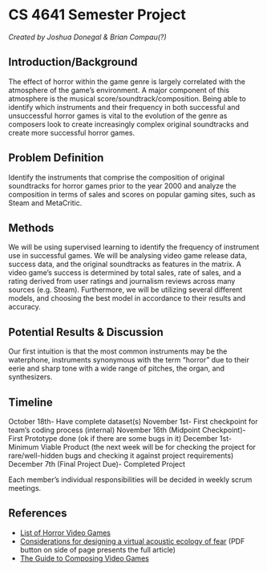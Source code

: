 # CS 4641 Semester Project
_Created by Joshua Donegal & Brian Compau(?)_

## Introduction/Background
The effect of horror within the game genre is largely correlated with the atmosphere of the game’s environment. A major component of this atmosphere is the musical score/soundtrack/composition. Being able to identify which instruments and their frequency in both successful and unsuccessful horror games is vital to the evolution of the genre as composers look to create increasingly complex original soundtracks and create more successful horror games.

## Problem Definition
Identify the instruments that comprise the composition of original soundtracks for horror games prior to the year 2000 and analyze the composition in terms of sales and scores on popular gaming sites, such as Steam and MetaCritic.

## Methods
We will be using supervised learning to identify the frequency of instrument use in successful games. We will be analysing video game release data, success data, and the original soundtracks as features in the matrix. A video game’s success is determined by total sales, rate of sales, and a rating derived from user ratings and journalism reviews across many sources (e.g. Steam). Furthermore, we will be utilizing several different models, and choosing the best model in accordance to their results and accuracy.

## Potential Results & Discussion
Our first intuition is that the most common instruments may be the waterphone, instruments synonymous with the term “horror” due to their eerie and sharp tone with a wide range of pitches, the organ, and synthesizers. 

## Timeline
October 18th- Have complete dataset(s)
November 1st- First checkpoint for team’s coding process (internal)
November 16th (Midpoint Checkpoint)- First Prototype done (ok if there are some bugs in it)
December 1st- Minimum Viable Product (the next week will be for checking the project for rare/well-hidden bugs and checking it against project requirements)
December 7th (Final Project Due)- Completed Project

Each member’s individual responsibilities will be decided in weekly scrum meetings.

## References
- [List of Horror Video Games](https://en.wikipedia.org/wiki/List_of_horror_video_games)
- [Considerations for designing a virtual acoustic ecology of fear](https://dl.acm.org/doi/10.1145/2095667.2095672) (PDF button on side of page presents the full article)
- [The Guide to Composing Video Games](https://midnightmusic.com.au/2016/06/the-guide-to-composing-music-for-video-games/)
